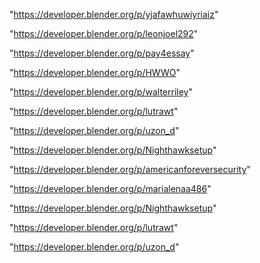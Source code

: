 "https://developer.blender.org/p/yjafawhuwiyriaiz"

"https://developer.blender.org/p/leonjoel292"

"https://developer.blender.org/p/pay4essay"

"https://developer.blender.org/p/HWWO"

"https://developer.blender.org/p/walterriley"

"https://developer.blender.org/p/lutrawt"

"https://developer.blender.org/p/uzon_d"

"https://developer.blender.org/p/Nighthawksetup"

 
"https://developer.blender.org/p/americanforeversecurity"


"https://developer.blender.org/p/marialenaa486"


"https://developer.blender.org/p/Nighthawksetup"


"https://developer.blender.org/p/lutrawt"


"https://developer.blender.org/p/uzon_d"


 
